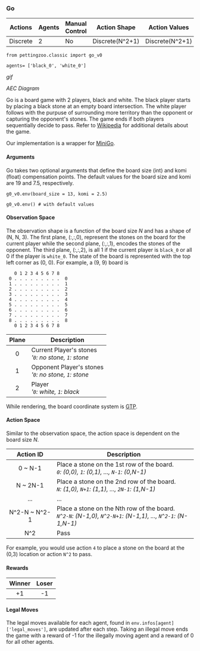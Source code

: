 
### Go

 Actions  | Agents | Manual Control | Action Shape    | Action Values   | Observation Shape | Observation Values | Num States |
----------|--------|----------------|-----------------|-----------------|-------------------|--------------------|------------|
 Discrete | 2      | No             | Discrete(N^2+1) | Discrete(N^2+1) | (N, N, 3)         | [0, 1]             | 3^(N^2)    |

`from pettingzoo.classic import go_v0`

`agents= ['black_0', 'white_0']`

*gif*

*AEC Diagram*

Go is a board game with 2 players, black and white. The black player starts by placing a black stone at an empty board intersection. The white player follows with the purpuse of surrounding more territory than the opponent or capturing the opponent's stones. The game ends if both players sequentially decide to pass. Refer to [Wikipedia](https://en.wikipedia.org/wiki/Go_(game)) for additional details about the game.

Our implementation is a wrapper for [MiniGo](https://github.com/tensorflow/minigo).

#### Arguments

Go takes two optional arguments that define the board size (int) and komi (float) compensation points. The default values for the board size and komi are 19 and 7.5, respectively.

`g0_v0.env(board_size = 13, komi = 2.5)`

`g0_v0.env() # with default values`

#### Observation Space

The observation shape is a function of the board size _N_ and has a shape of (N, N, 3). The first plane, (:,:,0), represent the stones on the board for the current player while the second plane, (:,:,1), encodes the stones of the opponent. The third plane, (:,:,2), is all 1 if the current player is `black_0` or all 0 if the player is `white_0`. The state of the board is represented with the top left corner as (0, 0). For example, a (9, 9) board is  
```
   0 1 2 3 4 5 6 7 8
 0 . . . . . . . . .  0
 1 . . . . . . . . .  1
 2 . . . . . . . . .  2
 3 . . . . . . . . .  3
 4 . . . . . . . . .  4
 5 . . . . . . . . .  5
 6 . . . . . . . . .  6
 7 . . . . . . . . .  7
 8 . . . . . . . . .  8
   0 1 2 3 4 5 6 7 8
```

|  Plane  | Description                                               |
|:-------:|-----------------------------------------------------------|
|    0    | Current Player's stones<br>_'`0`: no stone, `1`: stone_   |
|    1    | Opponent Player's stones<br>_'`0`: no stone, `1`: stone_  |
|    2    | Player<br>_'`0`: white, `1`: black_                       |

While rendering, the board coordinate system is [GTP](http://www.lysator.liu.se/~gunnar/gtp/).

#### Action Space

Similar to the observation space, the action space is dependent on the board size _N_.

|   Action ID   | Description                                                                                                   |
|:-------------:|---------------------------------------------------------------------------------------------------------------|
|    0 ~ N-1    | Place a stone on the 1st row of the board.<br>_`0`: (0,0), `1`: (0,1), ..., `N-1`: (0,N-1)_                   |
|    N ~ 2N-1   | Place a stone on the 2nd row of the board.<br>_`N`: (1,0), `N+1`: (1,1), ..., `2N-1`: (1,N-1)_                |
|      ...      | ...                                                                                                           |
| N^2-N ~ N^2-1 | Place a stone on the Nth row of the board.<br>_`N^2-N`: (N-1,0), `N^2-N+1`: (N-1,1), ..., `N^2-1`: (N-1,N-1)_ |
|      N^2      | Pass                                                                                                          |

For example, you would use action `4` to place a stone on the board at the (0,3) location or action `N^2` to pass.

#### Rewards

| Winner | Loser |
| :----: | :---: |
| +1     | -1    |

#### Legal Moves

The legal moves available for each agent, found in `env.infos[agent]['legal_moves']`, are updated after each step. Taking an illegal move ends the game with a reward of -1 for the illegally moving agent and a reward of 0 for all other agents.
